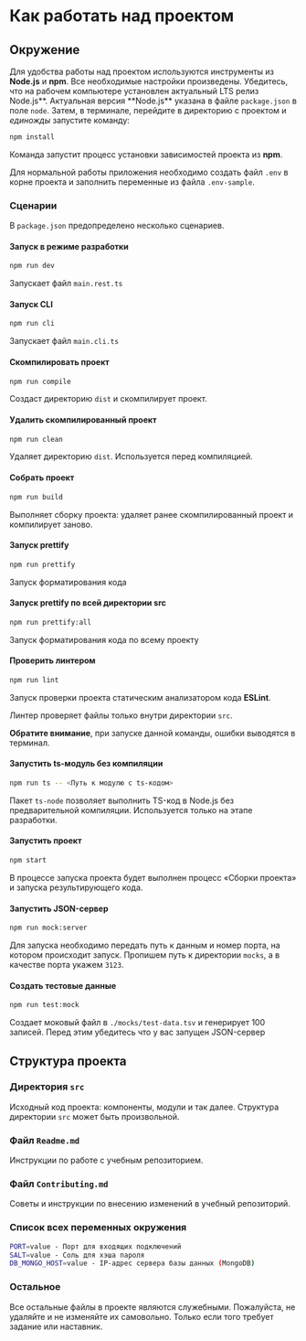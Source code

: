# Как работать над проектом

## Окружение

Для удобства работы над проектом используются инструменты из **Node.js** и **npm**. Все необходимые настройки произведены. Убедитесь, что на рабочем компьютере установлен актуальный LTS релиз Node.js**. Актуальная версия **Node.js\*\* указана в файле `package.json` в поле `node`. Затем, в терминале, перейдите в директорию с проектом и _единожды_ запустите команду:

```bash
npm install
```

Команда запустит процесс установки зависимостей проекта из **npm**.

Для нормальной работы приложения необходимо создать файл `.env` в корне проекта и заполнить переменные из файла `.env-sample`.

### Сценарии

В `package.json` предопределено несколько сценариев.

#### Запуск в режиме разработки

```bash
npm run dev
```

Запускает файл `main.rest.ts`

#### Запуск CLI

```bash
npm run cli
```

Запускает файл `main.cli.ts`

#### Скомпилировать проект

```bash
npm run compile
```

Создаст директорию `dist` и скомпилирует проект.

#### Удалить скомпилированный проект

```bash
npm run clean
```

Удаляет директорию `dist`. Используется перед компиляцией.

#### Собрать проект

```bash
npm run build
```

Выполняет сборку проекта: удаляет ранее скомпилированный проект и компилирует заново.

#### Запуск prettify

```bash
npm run prettify
```

Запуск форматирования кода

#### Запуск prettify по всей директории src

```bash
npm run prettify:all
```

Запуск форматирования кода по всему проекту

#### Проверить линтером

```bash
npm run lint
```

Запуск проверки проекта статическим анализатором кода **ESLint**.

Линтер проверяет файлы только внутри директории `src`.

**Обратите внимание**, при запуске данной команды, ошибки выводятся в терминал.

#### Запустить ts-модуль без компиляции

```bash
npm run ts -- <Путь к модулю с ts-кодом>
```

Пакет `ts-node` позволяет выполнить TS-код в Node.js без предварительной компиляции. Используется только на этапе разработки.

#### Запустить проект

```bash
npm start
```

В процессе запуска проекта будет выполнен процесс «Сборки проекта» и запуска результирующего кода.

#### Запустить JSON-сервер

```bash
npm run mock:server
```

Для запуска необходимо передать путь к данным и номер порта, на котором происходит запуск.
Пропишем путь к директории `mocks`, а в качестве порта укажем `3123`.

#### Создать тестовые данные

```bash
npm run test:mock
```

Создает моковый файл в `./mocks/test-data.tsv` и генерирует 100 записей.
Перед этим убедитесь что у вас запущен JSON-сервер

## Структура проекта

### Директория `src`

Исходный код проекта: компоненты, модули и так далее. Структура директории `src` может быть произвольной.

### Файл `Readme.md`

Инструкции по работе с учебным репозиторием.

### Файл `Contributing.md`

Советы и инструкции по внесению изменений в учебный репозиторий.

### Список всех переменных окружения

```bash
PORT=value - Порт для входящих подключений
SALT=value - Соль для хэша пароля
DB_MONGO_HOST=value - IP-адрес сервера базы данных (MongoDB)
```

### Остальное

Все остальные файлы в проекте являются служебными. Пожалуйста, не удаляйте и не изменяйте их самовольно. Только если того требует задание или наставник.
